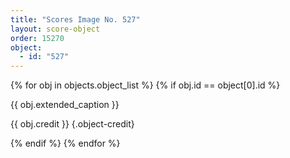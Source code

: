 ```yaml
---
title: "Scores Image No. 527"
layout: score-object
order: 15270
object:
  - id: "527"
---
```


{% for obj in objects.object_list %}
{% if obj.id == object[0].id %}

{{ obj.extended_caption }}

{{ obj.credit }} {.object-credit}

{% endif %}
{% endfor %}
